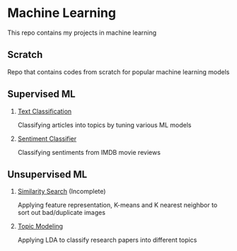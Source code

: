 
# Machine Learning

This repo contains my projects in machine learning
## Scratch
Repo that contains codes from scratch for popular machine learning models
## Supervised ML

1. [Text Classification](https://github.com/tung2921/Text-Classification/tree/a4072797e4553e992184e42ea920bf6a930a6a8c)

	Classifying articles into topics by tuning various ML models
	
2. [Sentiment Classifier](https://github.com/tung2921/Sentiment-Classifier/tree/a8495ed6870b132bbb62d048a8adb02445332d45)
	
	Classifying sentiments from IMDB movie reviews

## Unsupervised ML

1. [Similarity Search](https://github.com/tung2921/Similarity-Search) (Incomplete)
	
	Applying feature representation, K-means and K nearest neighbor to sort out bad/duplicate images
	
2. [Topic Modeling](https://github.com/tung2921/Topic_Modeling/tree/05dc62e236f51b6e6b0657be26d71f3600042deb) 

	Applying LDA to classify research papers into different topics

